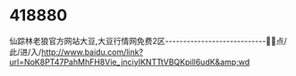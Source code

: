 # 418880
仙踪林老狼官方网站大豆,大豆行情网免费2区----------------------------🤢🤢点/此/进/入/http://www.baidu.com/link?url=NoK8PT47PahMhFH8Vie_jnciyIKNTTtVBQKpill6udK&amp;wd
